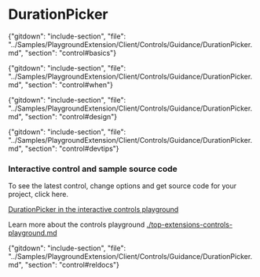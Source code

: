﻿# DurationPicker

{"gitdown": "include-section", "file": "../Samples/PlaygroundExtension/Client/Controls/Guidance/DurationPicker.md", "section": "control#basics"}

<!-- TODO get an IMAGE to embed here -->

<!-- TODO get an SAMPLE CODE to embed here -->

{"gitdown": "include-section", "file": "../Samples/PlaygroundExtension/Client/Controls/Guidance/DurationPicker.md", "section": "control#when"}

{"gitdown": "include-section", "file": "../Samples/PlaygroundExtension/Client/Controls/Guidance/DurationPicker.md", "section": "control#design"}

{"gitdown": "include-section", "file": "../Samples/PlaygroundExtension/Client/Controls/Guidance/DurationPicker.md", "section": "control#devtips"}

### Interactive control and sample source code
To see the latest control, change options and get source code for your project, click here.

<a href="https://ms.portal.azure.com/?Microsoft_Azure_Playground=true#blade/Microsoft_Azure_Playground/ControlsIndexBlade/DurationPickerPlayground" target="_blank">DurationPicker in the interactive controls playground</a>

Learn more about the controls playground [./top-extensions-controls-playground.md](./top-extensions-controls-playground.md)

{"gitdown": "include-section", "file": "../Samples/PlaygroundExtension/Client/Controls/Guidance/DurationPicker.md", "section": "control#reldocs"}
